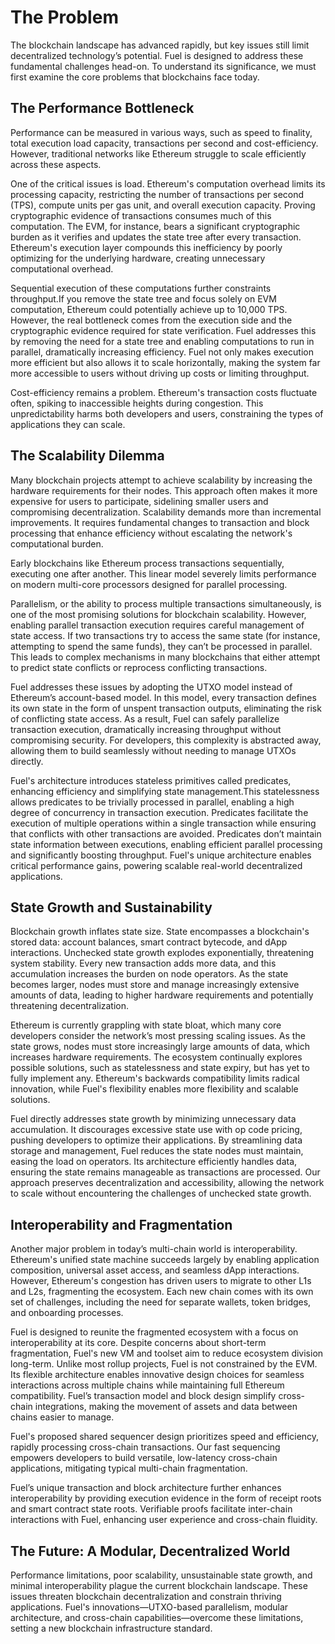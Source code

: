 # The Problem

The blockchain landscape has advanced rapidly, but key issues still limit decentralized technology’s potential. Fuel is designed to address these fundamental challenges head-on. To understand its significance, we must first examine the core problems that blockchains face today.

## The Performance Bottleneck

Performance can be measured in various ways, such as speed to finality, total execution load capacity, transactions per second and cost-efficiency. However, traditional networks like Ethereum struggle to scale efficiently across these aspects.

One of the critical issues is load. Ethereum's computation overhead limits its processing capacity, restricting the number of transactions per second (TPS), compute units per gas unit, and overall execution capacity. Proving cryptographic evidence of transactions consumes much of this computation. The EVM, for instance, bears a significant cryptographic burden as it verifies and updates the state tree after every transaction. Ethereum's execution layer compounds this inefficiency by poorly optimizing for the underlying hardware, creating unnecessary computational overhead.

Sequential execution of these computations further constraints throughput.If you remove the state tree and focus solely on EVM computation, Ethereum could potentially achieve up to 10,000 TPS. However, the real bottleneck comes from the execution side and the cryptographic evidence required for state verification. Fuel addresses this by removing the need for a state tree and enabling computations to run in parallel, dramatically increasing efficiency. Fuel not only makes execution more efficient but also allows it to scale horizontally, making the system far more accessible to users without driving up costs or limiting throughput.

Cost-efficiency remains a problem. Ethereum's transaction costs fluctuate often, spiking to inaccessible heights during congestion. This unpredictability harms both developers and users, constraining the types of applications they can scale.

## The Scalability Dilemma

Many blockchain projects attempt to achieve scalability by increasing the hardware requirements for their nodes. This approach often makes it more expensive for users to participate, sidelining smaller users and compromising decentralization. Scalability demands more than incremental improvements. It requires fundamental changes to transaction and block processing that enhance efficiency without escalating the network's computational burden.

Early blockchains like Ethereum process transactions sequentially, executing one after another. This linear model severely limits performance on modern multi-core processors designed for parallel processing.

Parallelism, or the ability to process multiple transactions simultaneously, is one of the most promising solutions for blockchain scalability. However, enabling parallel transaction execution requires careful management of state access. If two transactions try to access the same state (for instance, attempting to spend the same funds), they can’t be processed in parallel. This leads to complex mechanisms in many blockchains that either attempt to predict state conflicts or reprocess conflicting transactions.

Fuel addresses these issues by adopting the UTXO model instead of Ethereum’s account-based model. In this model, every transaction defines its own state in the form of unspent transaction outputs, eliminating the risk of conflicting state access. As a result, Fuel can safely parallelize transaction execution, dramatically increasing throughput without compromising security. For developers, this complexity is abstracted away, allowing them to build seamlessly without needing to manage UTXOs directly.

Fuel's architecture introduces stateless primitives called predicates, enhancing efficiency and simplifying state management.This statelessness allows predicates to be trivially processed in parallel, enabling a high degree of concurrency in transaction execution. Predicates facilitate the execution of multiple operations within a single transaction while ensuring that conflicts with other transactions are avoided. Predicates don’t maintain state information between executions, enabling efficient parallel processing and significantly boosting throughput. Fuel's unique architecture enables critical performance gains, powering scalable real-world decentralized applications.


## State Growth and Sustainability

Blockchain growth inflates state size. State encompasses a blockchain's stored data: account balances, smart contract bytecode, and dApp interactions. Unchecked state growth explodes exponentially, threatening system stability. Every new transaction adds more data, and this accumulation increases the burden on node operators. As the state becomes larger, nodes must store and manage increasingly extensive amounts of data, leading to higher hardware requirements and potentially threatening decentralization.

Ethereum is currently grappling with state bloat, which many core developers consider the network’s most pressing scaling issues. As the state grows, nodes must store increasingly large amounts of data, which increases hardware requirements. The ecosystem continually explores possible solutions, such as statelessness and state expiry, but has yet to fully implement any. Ethereum's backwards compatibility limits radical innovation, while Fuel's flexibility enables more flexibility and scalable solutions.

Fuel directly addresses state growth by minimizing unnecessary data accumulation. It discourages excessive state use with op code pricing, pushing developers to optimize their applications. By streamlining data storage and management, Fuel reduces the state nodes must maintain, easing the load on operators. Its architecture efficiently handles data, ensuring the state remains manageable as transactions are processed. Our approach preserves decentralization and accessibility, allowing the network to scale without encountering the challenges of unchecked state growth.

## Interoperability and Fragmentation

Another major problem in today’s multi-chain world is interoperability. Ethereum's unified state machine succeeds largely by enabling application composition, universal asset access, and seamless dApp interactions. However, Ethereum's congestion has driven users to migrate to other L1s and L2s, fragmenting the ecosystem. Each new chain comes with its own set of challenges, including the need for separate wallets, token bridges, and onboarding processes.

Fuel is designed to reunite the fragmented ecosystem with a focus on interoperability at its core. Despite concerns about short-term fragmentation, Fuel's new VM and toolset aim to reduce ecosystem division long-term. Unlike most rollup projects, Fuel is not constrained by the EVM. Its flexible architecture enables innovative design choices for seamless interactions across multiple chains while maintaining full Ethereum compatibility. Fuel’s transaction model and block design simplify cross-chain integrations, making the movement of assets and data between chains easier to manage.

Fuel's proposed shared sequencer design prioritizes speed and efficiency, rapidly processing cross-chain transactions. Our fast sequencing empowers developers to build versatile, low-latency cross-chain applications, mitigating typical multi-chain fragmentation.

Fuel’s unique transaction and block architecture further enhances interoperability by providing execution evidence in the form of receipt roots and smart contract state roots. Verifiable proofs facilitate inter-chain interactions with Fuel, enhancing user experience and cross-chain fluidity.

## The Future: A Modular, Decentralized World

Performance limitations, poor scalability, unsustainable state growth, and minimal interoperability plague the current blockchain landscape. These issues threaten blockchain decentralization and constrain thriving applications. Fuel's innovations—UTXO-based parallelism, modular architecture, and cross-chain capabilities—overcome these limitations, setting a new blockchain infrastructure standard.

